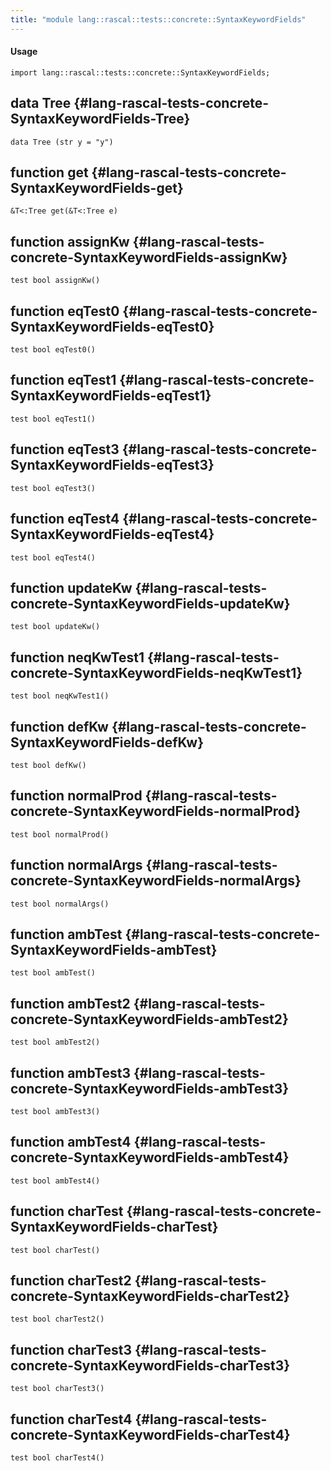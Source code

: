 ```yaml
---
title: "module lang::rascal::tests::concrete::SyntaxKeywordFields"
---
```


#### Usage

`import lang::rascal::tests::concrete::SyntaxKeywordFields;`


## data Tree {#lang-rascal-tests-concrete-SyntaxKeywordFields-Tree}

```rascal
data Tree (str y = "y")
```

## function get {#lang-rascal-tests-concrete-SyntaxKeywordFields-get}

```rascal
&T<:Tree get(&T<:Tree e)

```

## function assignKw {#lang-rascal-tests-concrete-SyntaxKeywordFields-assignKw}

```rascal
test bool assignKw()

```

## function eqTest0 {#lang-rascal-tests-concrete-SyntaxKeywordFields-eqTest0}

```rascal
test bool eqTest0()

```

## function eqTest1 {#lang-rascal-tests-concrete-SyntaxKeywordFields-eqTest1}

```rascal
test bool eqTest1()

```

## function eqTest3 {#lang-rascal-tests-concrete-SyntaxKeywordFields-eqTest3}

```rascal
test bool eqTest3()

```

## function eqTest4 {#lang-rascal-tests-concrete-SyntaxKeywordFields-eqTest4}

```rascal
test bool eqTest4()

```

## function updateKw {#lang-rascal-tests-concrete-SyntaxKeywordFields-updateKw}

```rascal
test bool updateKw()

```

## function neqKwTest1 {#lang-rascal-tests-concrete-SyntaxKeywordFields-neqKwTest1}

```rascal
test bool neqKwTest1()

```

## function defKw {#lang-rascal-tests-concrete-SyntaxKeywordFields-defKw}

```rascal
test bool defKw()

```

## function normalProd {#lang-rascal-tests-concrete-SyntaxKeywordFields-normalProd}

```rascal
test bool normalProd()

```

## function normalArgs {#lang-rascal-tests-concrete-SyntaxKeywordFields-normalArgs}

```rascal
test bool normalArgs()

```

## function ambTest {#lang-rascal-tests-concrete-SyntaxKeywordFields-ambTest}

```rascal
test bool ambTest()

```

## function ambTest2 {#lang-rascal-tests-concrete-SyntaxKeywordFields-ambTest2}

```rascal
test bool ambTest2()

```

## function ambTest3 {#lang-rascal-tests-concrete-SyntaxKeywordFields-ambTest3}

```rascal
test bool ambTest3()

```

## function ambTest4 {#lang-rascal-tests-concrete-SyntaxKeywordFields-ambTest4}

```rascal
test bool ambTest4()

```

## function charTest {#lang-rascal-tests-concrete-SyntaxKeywordFields-charTest}

```rascal
test bool charTest()

```

## function charTest2 {#lang-rascal-tests-concrete-SyntaxKeywordFields-charTest2}

```rascal
test bool charTest2()

```

## function charTest3 {#lang-rascal-tests-concrete-SyntaxKeywordFields-charTest3}

```rascal
test bool charTest3()

```

## function charTest4 {#lang-rascal-tests-concrete-SyntaxKeywordFields-charTest4}

```rascal
test bool charTest4()

```

